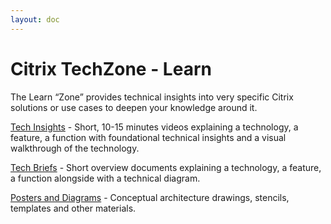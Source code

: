 ```yaml
---
layout: doc
---
```

# Citrix TechZone - Learn

The Learn “Zone” provides technical insights into very specific Citrix solutions or use cases to deepen your knowledge around it.

[Tech Insights](/en-us/tech-zone/learn/tech-insights.html) - Short, 10-15 minutes videos explaining a technology, a feature, a function with foundational technical insights and a visual walkthrough of the technology.

[Tech Briefs](/en-us/tech-zone/learn/tech-briefs.html) - Short overview documents explaining a technology, a feature, a function alongside with a technical diagram.

[Posters and Diagrams](/en-us/tech-zone/learn/diagrams-posters.html) - Conceptual architecture drawings, stencils, templates and other materials.
